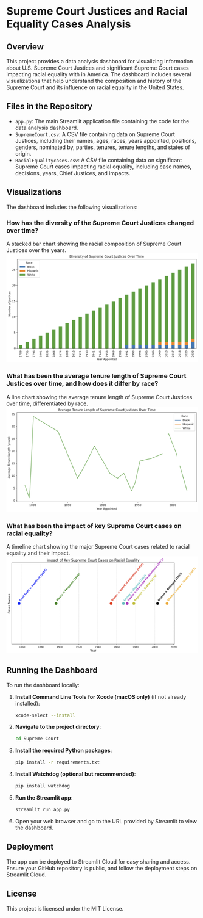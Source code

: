 # Supreme Court Justices and Racial Equality Cases Analysis

## Overview
This project provides a data analysis dashboard for visualizing information about U.S. Supreme Court Justices and significant Supreme Court cases impacting racial equality with in America. The dashboard includes several visualizations that help understand the composition and history of the Supreme Court and its influence on racial equality in the United States.

## Files in the Repository
- `app.py`: The main Streamlit application file containing the code for the data analysis dashboard.
- `SupremeCourt.csv`: A CSV file containing data on Supreme Court Justices, including their names, ages, races, years appointed, positions, genders, nominated by, parties, tenures, tenure lengths, and states of origin.
- `RacialEqualitycases.csv`: A CSV file containing data on significant Supreme Court cases impacting racial equality, including case names, decisions, years, Chief Justices, and impacts.

## Visualizations
The dashboard includes the following visualizations:

### How has the diversity of the Supreme Court Justices changed over time?
A stacked bar chart showing the racial composition of Supreme Court Justices over the years.
![Cases Impacting Racial Equality](images/Diversity.png)

### What has been the average tenure length of Supreme Court Justices over time, and how does it differ by race?
A line chart showing the average tenure length of Supreme Court Justices over time, differentiated by race.
![Cases Over Time](images/Tenure.png)

### What has been the impact of key Supreme Court cases on racial equality?
A timeline chart showing the major Supreme Court cases related to racial equality and their impact.
![Justices by Year and State](images/Impact.png)

## Running the Dashboard
To run the dashboard locally:

1. **Install Command Line Tools for Xcode (macOS only)** (if not already installed):
    ```bash
    xcode-select --install
    ```

2. **Navigate to the project directory**:
    ```bash
    cd Supreme-Court
    ```

3. **Install the required Python packages**:
    ```bash
    pip install -r requirements.txt
    ```

4. **Install Watchdog (optional but recommended)**:
    ```bash
    pip install watchdog
    ```

5. **Run the Streamlit app**:
    ```bash
    streamlit run app.py
    ```

6. Open your web browser and go to the URL provided by Streamlit to view the dashboard.

## Deployment
The app can be deployed to Streamlit Cloud for easy sharing and access. Ensure your GitHub repository is public, and follow the deployment steps on Streamlit Cloud.

## License
This project is licensed under the MIT License.